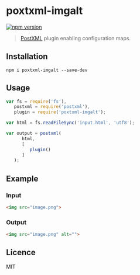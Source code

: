 # poxtxml-imgalt
[![npm version][npm-image]][npm-url]

> [PostXML] plugin enabling configuration maps.

## Installation
`npm i poxtxml-imgalt --save-dev`

## Usage
```js
var fs = require('fs'),
   postxml = require('postxml'),
   plugin = require('poxtxml-imgalt');

var html = fs.readFileSync('input.html', 'utf8');

var output = postxml(
      html,
      [
         plugin()
      ]
   );
```

## Example

### Input
```html
<img src="image.png">
```

### Output
```html
<img src="image.png" alt="">
```

## Licence
MIT

[PostXML]: https://github.com/postxml/postxml

[npm-url]: https://www.npmjs.org/package/poxtxml-imgalt
[npm-image]: http://img.shields.io/npm/v/poxtxml-imgalt.svg?style=flat-square

